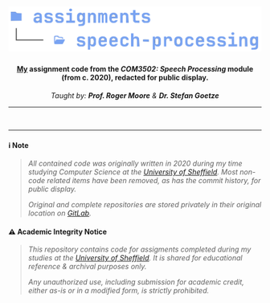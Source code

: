 <h1 align="center">
  <br>
<img src="https://github.com/robbowland/speech-processing/blob/main/.github/img/heading.png?raw=true" alt="speech-processing" width="750"></a>
  <br>
</h1>

<h4 align="center"><a href="https://www.robbow.land" target="_blank">My</a> assignment code from the <i>COM3502: Speech Processing</i> module (from c. 2020), redacted for public display.</h4>
<p align="center"><i>Taught by: <strong>Prof. Roger Moore</strong> & <strong>Dr. Stefan Goetze</strong></i></p>
<hr>

<br>
<hr>

#### ℹ️ Note
> *All contained code was originally written in 2020 during my time studying Computer Science at the [University of Sheffield](https://www.sheffield.ac.uk/).*
> *Most non-code related items have been removed, as has the commit history, for public display.*
>
> *Original and complete repositories are stored privately in their original location on [GitLab](https://gitlab.com/university-assignments/com3502-speech-process).*

#### ⚠️ Academic Integrity Notice
> *This repository contains code for assigments completed during my studies at the [University of Sheffield](https://www.sheffield.ac.uk/).*
> *It is shared for educational reference & archival purposes only.*
>
> *Any unauthorized use, including submission for academic credit, either as-is or in a modified form, is strictly prohibited.*
